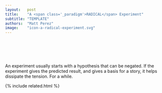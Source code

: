 ```yaml
---
layout:   post
title:    "A <span class='_paradigm'>RADICAL</span> Experiment"
subtitle: "TEMPLATE"
authors:  "Matt Perez"
image:    "icon-a-radical-experiment.svg"
---
```


<div style="display:none;">
 <p>An experiment usually starts with a hypothesis that can be negated. If the experiment gives the predicted result, and gives a basis for a story, it helps dissipate the tension. For a while.</p>
</div>

<h1>&nbsp;</h1>
 <p>An experiment usually starts with a hypothesis that can be negated. If the experiment gives the predicted result, and gives a basis for a story, it helps dissipate the tension. For a while.</p> 

{% include related.html %}